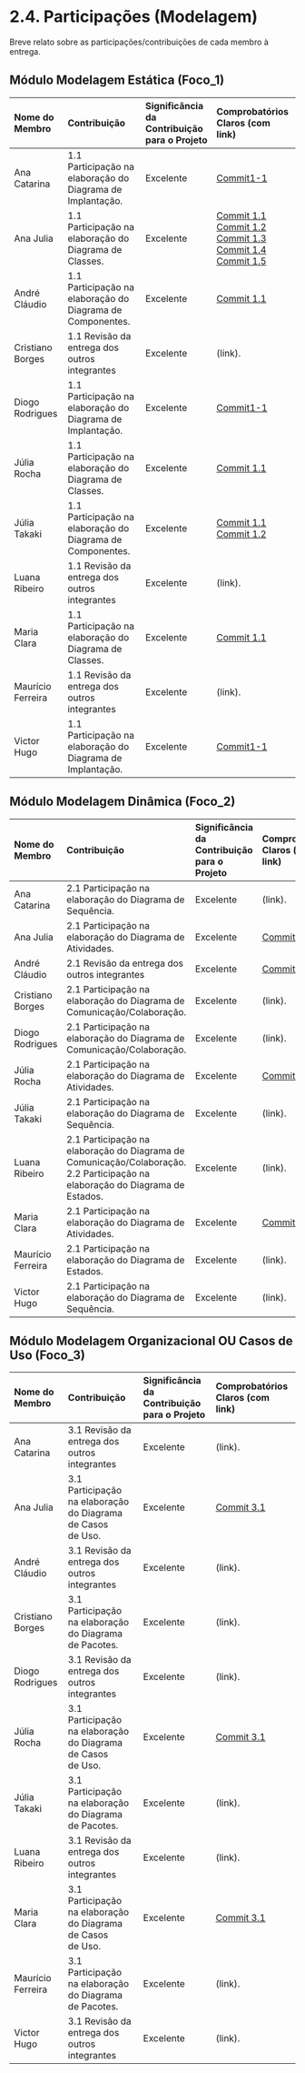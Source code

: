 # 2.4. Participações (Modelagem)

Breve relato sobre as participações/contribuições de cada membro à entrega. 

## Módulo Modelagem Estática (Foco_1)

| Nome do Membro       | Contribuição                                              | Significância da Contribuição para o Projeto | Comprobatórios Claros (com link) |
|:--------------------|:---------------------------------------------------------|:--------------------------------------------|:---------------------------------|
| Ana Catarina         | 1.1 Participação na elaboração do Diagrama de Implantação.    | Excelente                                         |[Commit1-1](https://github.com/UnBArqDsw2025-1-Turma02/2025.1-T02-_G1_JogoEducacional_Entrega_02/commit/3dc41d2d6a9f5f488e808c665c220d7e9f26b2be)|
| Ana Julia            | 1.1 Participação na elaboração do Diagrama de Classes.    | Excelente                                   | [Commit 1.1](https://github.com/UnBArqDsw2025-1-Turma02/2025.1-T02-_G1_JogoEducacional_Entrega_02/commit/e7e1d97e6bf70565d7660e5bc9619a8e4bdd90c0)<br>[Commit 1.2](https://github.com/UnBArqDsw2025-1-Turma02/2025.1-T02-_G1_JogoEducacional_Entrega_02/commit/44e698e8de1f7f63b3f652b4aa495bafbb85eb73)<br>[Commit 1.3](https://github.com/UnBArqDsw2025-1-Turma02/2025.1-T02-_G1_JogoEducacional_Entrega_02/commit/522b5323802e51135558e84a5bb079df4c965b3e)<br>[Commit 1.4](https://github.com/UnBArqDsw2025-1-Turma02/2025.1-T02-_G1_JogoEducacional_Entrega_02/commit/972f8c7c9c5177fdc9f04618ae338809f7bff46e)<br>[Commit 1.5](https://github.com/UnBArqDsw2025-1-Turma02/2025.1-T02-_G1_JogoEducacional_Entrega_02/commit/6fc50ad50491beea08e8099698df73ed44e21fcc)                     |
| André Cláudio        | 1.1 Participação na elaboração do Diagrama de Componentes.    | Excelente                                         | [Commit 1.1](https://github.com/UnBArqDsw2025-1-Turma02/2025.1-T02-_G1_JogoEducacional_Entrega_02/commit/8ed16a43498f9d57cc00e75c5d9656d6dd191411)<br>                         |
| Cristiano Borges     | 1.1 Revisão da entrega dos outros integrantes   | Excelente                                         | (link).                         |
| Diogo Rodrigues      | 1.1 Participação na elaboração do Diagrama de Implantação.    | Excelente                                         |[Commit1-1](https://github.com/UnBArqDsw2025-1-Turma02/2025.1-T02-_G1_JogoEducacional_Entrega_02/commit/3dc41d2d6a9f5f488e808c665c220d7e9f26b2be)                         |
| Júlia Rocha          | 1.1 Participação na elaboração do Diagrama de Classes.    | Excelente                                   | [Commit 1.1](https://github.com/UnBArqDsw2025-1-Turma02/2025.1-T02-_G1_JogoEducacional_Entrega_02/commit/6fc50ad50491beea08e8099698df73ed44e21fcc)<br>                         |
| Júlia Takaki         | 1.1 Participação na elaboração do Diagrama de Componentes.    | Excelente                                         | [Commit 1.1](https://github.com/UnBArqDsw2025-1-Turma02/2025.1-T02-_G1_JogoEducacional_Entrega_02/commit/8ed16a43498f9d57cc00e75c5d9656d6dd191411)<br>[Commit 1.2](https://github.com/UnBArqDsw2025-1-Turma02/2025.1-T02-_G1_JogoEducacional_Entrega_02/commit/202f6d023893686df4889c62615f35904a61e6b4)                         |
| Luana Ribeiro        | 1.1 Revisão da entrega dos outros integrantes  | Excelente                                         | (link).                         |
| Maria Clara          | 1.1 Participação na elaboração do Diagrama de Classes.    | Excelente                                   | [Commit 1.1](https://github.com/UnBArqDsw2025-1-Turma02/2025.1-T02-_G1_JogoEducacional_Entrega_02/commit/6fc50ad50491beea08e8099698df73ed44e21fcc)<br>                         |
| Maurício Ferreira    | 1.1 Revisão da entrega dos outros integrantes   | Excelente                                         | (link).                         |
| Victor Hugo          | 1.1 Participação na elaboração do Diagrama de Implantação.    | Excelente                                         |[Commit1-1](https://github.com/UnBArqDsw2025-1-Turma02/2025.1-T02-_G1_JogoEducacional_Entrega_02/commit/3dc41d2d6a9f5f488e808c665c220d7e9f26b2be)|

## Módulo Modelagem Dinâmica (Foco_2)

| Nome do Membro       | Contribuição                                              | Significância da Contribuição para o Projeto | Comprobatórios Claros (com link) |
|:--------------------|:---------------------------------------------------------|:--------------------------------------------|:---------------------------------|
| Ana Catarina         | 2.1 Participação na elaboração do Diagrama de Sequência.    | Excelente                                   | (link).                         |
| Ana Julia            | 2.1 Participação na elaboração do Diagrama de Atividades.    | Excelente                                         | [Commit 2.1](https://github.com/UnBArqDsw2025-1-Turma02/2025.1-T02-_G1_JogoEducacional_Entrega_02/commit/8e19d14a0f4546188e76b5f1c2f29149f1452649)<br>                    |
| André Cláudio        | 2.1 Revisão da entrega dos outros integrantes  | Excelente                                   | [Commit 2.1](https://github.com/UnBArqDsw2025-1-Turma02/2025.1-T02-_G1_JogoEducacional_Entrega_02/commit/3b2ba6026818a6ea298a48384690d38b190dfcca)<br>                        |
| Cristiano Borges     | 2.1 Participação na elaboração do Diagrama de Comunicação/Colaboração.    | Excelente                                         | (link).                         |
| Diogo Rodrigues      | 2.1 Participação na elaboração do Diagrama de Comunicação/Colaboração.    | Excelente                                         | (link).                         |
| Júlia Rocha          | 2.1 Participação na elaboração do Diagrama de Atividades.    | Excelente                                         | [Commit 2.1](https://github.com/UnBArqDsw2025-1-Turma02/2025.1-T02-_G1_JogoEducacional_Entrega_02/commit/8e19d14a0f4546188e76b5f1c2f29149f1452649)<br>                         |
| Júlia Takaki         | 2.1 Participação na elaboração do Diagrama de Sequência.    | Excelente                                   | (link).                         |
| Luana Ribeiro        | 2.1 Participação na elaboração do Diagrama de Comunicação/Colaboração.<br>2.2 Participação na elaboração do Diagrama de Estados.    | Excelente                                         | (link).                         |
| Maria Clara          | 2.1 Participação na elaboração do Diagrama de Atividades.    | Excelente                                         | [Commit 2.1](https://github.com/UnBArqDsw2025-1-Turma02/2025.1-T02-_G1_JogoEducacional_Entrega_02/commit/8e19d14a0f4546188e76b5f1c2f29149f1452649)<br>                         |
| Maurício Ferreira    | 2.1 Participação na elaboração do Diagrama de Estados.    | Excelente                                         | (link).                         |
| Victor Hugo          | 2.1 Participação na elaboração do Diagrama de Sequência.    | Excelente                                   | (link).                         |

## Módulo Modelagem Organizacional OU Casos de Uso (Foco_3)

| Nome do Membro       | Contribuição                                              | Significância da Contribuição para o Projeto | Comprobatórios Claros (com link) |
|:--------------------|:---------------------------------------------------------|:--------------------------------------------|:---------------------------------|
| Ana Catarina         | 3.1 Revisão da entrega dos outros integrantes    | Excelente                                         | (link).                         |
| Ana Julia            | 3.1 Participação na elaboração do Diagrama de Casos de Uso.    | Excelente                                         | [Commit 3.1](https://github.com/UnBArqDsw2025-1-Turma02/2025.1-T02-_G1_JogoEducacional_Entrega_02/commit/3c6a187d699cdbb8064c1c4aaaef1c332d754503)<br>                      |
| André Cláudio        | 3.1 Revisão da entrega dos outros integrantes    | Excelente                                         | (link).                         |
| Cristiano Borges     | 3.1 Participação na elaboração do Diagrama de Pacotes.    | Excelente                                   | (link).                         |
| Diogo Rodrigues      | 3.1 Revisão da entrega dos outros integrantes    | Excelente                                         | (link).                         |
| Júlia Rocha          | 3.1 Participação na elaboração do Diagrama de Casos de Uso.    | Excelente                                         | [Commit 3.1](https://github.com/UnBArqDsw2025-1-Turma02/2025.1-T02-_G1_JogoEducacional_Entrega_02/commit/3c6a187d699cdbb8064c1c4aaaef1c332d754503)<br>                        |
| Júlia Takaki         | 3.1 Participação na elaboração do Diagrama de Pacotes.    | Excelente                                         | (link).                         |
| Luana Ribeiro        | 3.1 Revisão da entrega dos outros integrantes    | Excelente                                   | (link).                         |
| Maria Clara          | 3.1 Participação na elaboração do Diagrama de Casos de Uso.    | Excelente                                         | [Commit 3.1](https://github.com/UnBArqDsw2025-1-Turma02/2025.1-T02-_G1_JogoEducacional_Entrega_02/commit/3c6a187d699cdbb8064c1c4aaaef1c332d754503)<br>                         |
| Maurício Ferreira    | 3.1 Participação na elaboração do Diagrama de Pacotes.    | Excelente                                   | (link).                         |
| Victor Hugo          | 3.1 Revisão da entrega dos outros integrantes    | Excelente                                         | (link).                         |
